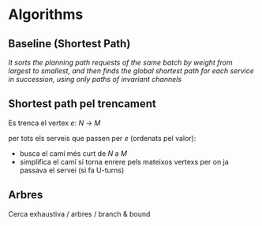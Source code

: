 # Algorithms

## Baseline (Shortest Path)
*It sorts the planning path requests of the same batch by weight from largest to smallest,
and then finds the global shortest path for each service in succession,
using only paths of invariant channels*


## Shortest path pel trencament
Es trenca el vertex _e_: _N_ → _M_

per tots els serveis que passen per _e_ (ordenats pel valor):
- busca el camí més curt de _N_ a _M_
- simplifica el camí si torna enrere pels mateixos vertexs per on ja passava el servei (si fa U-turns)

## Arbres
Cerca exhaustiva / arbres / branch & bound


